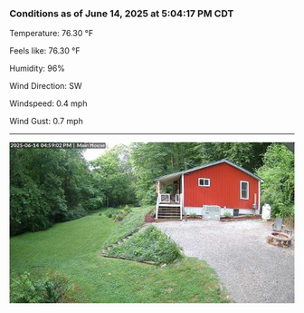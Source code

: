 ### Conditions as of June 14, 2025 at 5:04:17 PM CDT 

Temperature: 76.30 &deg;F

Feels like: 76.30 &deg;F

Humidity: 96%

Wind Direction: SW

Windspeed: 0.4 mph

Wind Gust: 0.7 mph

---

<img src="./images/latest.jpeg"/>

